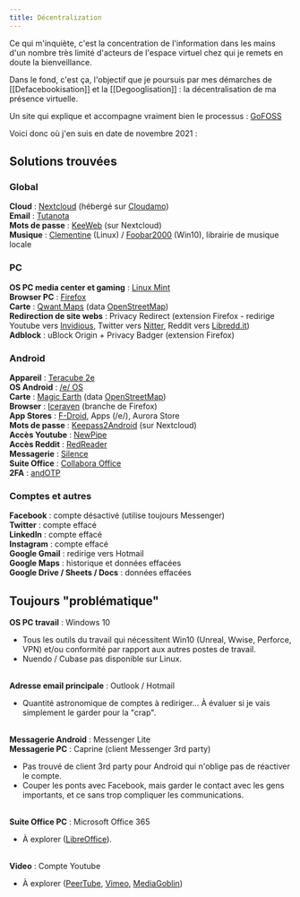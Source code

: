 ```yaml
---
title: Décentralization
---
```

Ce qui m'inquiète, c'est la concentration de l'information dans les mains d'un nombre très limité d'acteurs de l'espace virtuel chez qui je remets en doute la bienveillance.
 
Dans le fond, c'est ça, l'objectif que je poursuis par mes démarches de [[Defacebookisation]] et la [[Degooglisation]] : la décentralisation de ma présence virtuelle. 

Un site qui explique et accompagne vraiment bien le processus : [GoFOSS](https://gofoss.net/fr/)

Voici donc où j'en suis en date de novembre 2021 : 

## Solutions trouvées

### Global
**Cloud** : [Nextcloud](https://nextcloud.com/) (hébergé sur [Cloudamo](https://cloudamo.com/))
<br>**Email** : [Tutanota](https://tutanota.com/)
<br>**Mots de passe** : [KeeWeb](https://keeweb.info/) (sur Nextcloud)
<br>**Musique** : [Clementine](https://www.clementine-player.org/) (Linux) / [Foobar2000](https://www.foobar2000.org/) (Win10), librairie de musique locale

### PC
**OS PC media center et gaming** : [Linux Mint](https://linuxmint.com/)
<br>**Browser PC** : [Firefox](https://www.mozilla.org/en-CA/firefox/products/)
<br>**Carte** : [Qwant Maps](https://www.qwant.com/maps/) (data [OpenStreetMap](https://www.openstreetmap.org/))
<br>**Redirection de site webs** : Privacy Redirect (extension Firefox - redirige Youtube vers [Invidious](https://yewtu.be/), Twitter vers [Nitter](https://nitter.net/), Reddit vers [Libredd.it](https://libredd.it/))
<br>**Adblock** : uBlock Origin + Privacy Badger (extension Firefox)

### Android
**Appareil** : [Teracube 2e](https://myteracube.com/)
<br>**OS Android** : [/e/ OS](https://e.foundation/e-os/)
<br>**Carte** : [Magic Earth](https://www.magicearth.com/) (data [OpenStreetMap](https://www.openstreetmap.org/))
<br>**Browser** : [Iceraven](https://github.com/fork-maintainers/iceraven-browser#readme) (branche de Firefox)
<br>**App Stores** : [F-Droid](https://f-droid.org/), Apps (/e/), Aurora Store
<br>**Mots de passe** : [Keepass2Android](https://github.com/PhilippC/keepass2android) (sur Nextcloud)
<br>**Accès Youtube** : [NewPipe](https://newpipe.net/)
<br>**Accès Reddit** : [RedReader](https://github.com/QuantumBadger/RedReader)
<br>**Messagerie** : [Silence](https://silence.im/)
<br>**Suite Office** : [Collabora Office](https://www.collaboraoffice.com/solutions/collabora-office-android-ios/)
<br>**2FA** : [andOTP](https://github.com/andOTP/andOTP)

### Comptes et autres
**Facebook** : compte désactivé (utilise toujours Messenger)
<br>**Twitter** : compte effacé
<br>**LinkedIn** : compte effacé
<br>**Instagram** : compte effacé
<br>**Google Gmail** : redirige vers Hotmail
<br>**Google Maps** : historique et données effacées
<br>**Google Drive / Sheets / Docs** : données effacées

## Toujours "problématique"
**OS PC travail** : Windows 10
* Tous les outils du travail qui nécessitent Win10 (Unreal, Wwise, Perforce, VPN) et/ou conformité par rapport aux autres postes de travail.
* Nuendo / Cubase pas disponible sur Linux.

<br>**Adresse email principale** : Outlook / Hotmail
* Quantité astronomique de comptes à rediriger... À évaluer si je vais simplement le garder pour la "crap".

<br>**Messagerie Android** : Messenger Lite
<br>**Messagerie PC** : Caprine (client Messenger 3rd party)
* Pas trouvé de client 3rd party pour Android qui n'oblige pas de réactiver le compte.
* Couper les ponts avec Facebook, mais garder le contact avec les gens importants, et ce sans trop compliquer les communications.

<br>**Suite Office PC** : Microsoft Office 365
* À explorer ([LibreOffice](https://www.libreoffice.org/)).

<br>**Video** : Compte Youtube
* À explorer ([PeerTube](https://joinpeertube.org/), [Vimeo](https://vimeo.com/), [MediaGoblin](https://mediagoblin.org/))